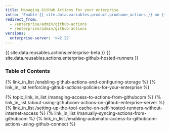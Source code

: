 ```yaml
---
title: Managing GitHub Actions for your enterprise
intro: 'Enable {{ site.data.variables.product.prodname_actions }} on {{ site.data.variables.product.prodname_ghe_server }}, and manage {{ site.data.variables.product.prodname_actions }} policies and settings.'
redirect_from:
  - /enterprise/admin/github-actions
  - /enterprise/admin/github-actions
versions:
  enterprise-server: '>=2.22'
---
```


{{ site.data.reusables.actions.enterprise-beta }}
{{ site.data.reusables.actions.enterprise-github-hosted-runners }}

### Table of Contents

{% link_in_list /enabling-github-actions-and-configuring-storage %}
{% link_in_list /enforcing-github-actions-policies-for-your-enterprise %}

{% topic_link_in_list /managing-access-to-actions-from-githubcom %}
  {% link_in_list /about-using-githubcom-actions-on-github-enterprise-server %}
  {% link_in_list /setting-up-the-tool-cache-on-self-hosted-runners-without-internet-access %}
  {% link_in_list /manually-syncing-actions-from-githubcom %}
  {% link_in_list /enabling-automatic-access-to-githubcom-actions-using-github-connect %}
